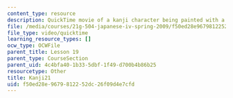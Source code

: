 ```yaml
---
content_type: resource
description: QuickTime movie of a kanji character being painted with a brush.
file: /media/courses/21g-504-japanese-iv-spring-2009/f50ed28e9679812252dc26f09d4e7cfd_Kanji21.mov
file_type: video/quicktime
learning_resource_types: []
ocw_type: OCWFile
parent_title: Lesson 19
parent_type: CourseSection
parent_uid: 4c4bfa40-1b33-5dbf-1f49-d700b4b86b25
resourcetype: Other
title: Kanji21
uid: f50ed28e-9679-8122-52dc-26f09d4e7cfd
---
```


